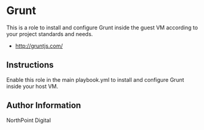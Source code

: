 # Grunt

This is a role to install and configure Grunt inside the guest VM according to your project standards and needs.

* http://gruntjs.com/

## Instructions

Enable this role in the main playbook.yml to install and configure Grunt inside your host VM.

## Author Information

NorthPoint Digital
